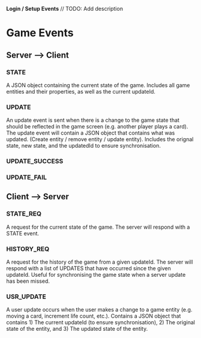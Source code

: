 **Login / Setup Events**
// TODO: Add description

# Game Events
## Server --> Client

### STATE
A JSON object containing the current state of the game. Includes all game entities and their
properties, as well as the current updateId. 

### UPDATE
An update event is sent when there is a change to the game state that should be reflected in the 
game screen (e.g. another player plays a card). The update event will contain a JSON object that 
contains what was updated. (Create entity / remove entity / update entity). Includes the orignal state, new state, and the updatedId to ensure synchronisation.

### UPDATE_SUCCESS
### UPDATE_FAIL


## Client --> Server

### STATE_REQ
A request for the current state of the game. The server will respond with a STATE event.

### HISTORY_REQ
A request for the history of the game from a given updateId. The server will respond with a list
of UPDATES that have occurred since the given updateId. Useful for synchronising the game state
when a server update has been missed. 

### USR_UPDATE
A user update occurs when the user makes a change to a game entity (e.g. moving a card,
increment life count, etc.). Contains a JSON object that contains 1) The current updateId (to ensure
synchronisation), 2) The original state of the entity, and 3) The updated state of the entity.
 